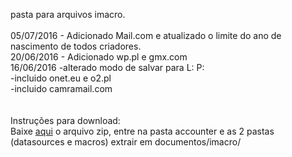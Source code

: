 pasta para arquivos imacro.<br>
<br>
05/07/2016 - Adicionado Mail.com e atualizado o limite do ano de nascimento de todos criadores.<br>
20/06/2016 - Adicionado wp.pl e gmx.com<br>
16/06/2016 -alterado modo de salvar para L: P:<br>
-incluido onet.eu e o2.pl<br>
-incluido camramail.com<br>
<br>
<br>
Instruções para download:<br>
Baixe <a href="https://github.com/triplexfw/greasemonkey/archive/master.zip">aqui</a> o arquivo zip, entre na pasta accounter e as 2 pastas (datasources e macros) extrair em documentos/imacro/
